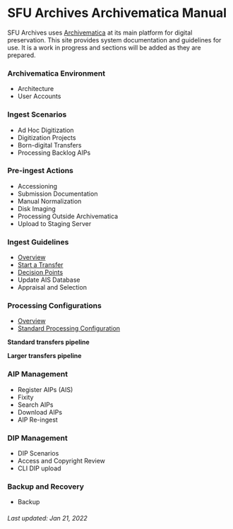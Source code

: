 # SFU Archives Archivematica Manual
SFU Archives uses [Archivematica](https://www.archivematica.org/en/) at its main platform for digital preservation. This site provides system documentation and guidelines for use. It is a work in progress and sections will be added as they are prepared.

### Archivematica Environment
- Architecture
- User Accounts

### Ingest Scenarios
- Ad Hoc Digitization
- Digitization Projects
- Born-digital Transfers
- Processing Backlog AIPs

### Pre-ingest Actions
- Accessioning
- Submission Documentation
- Manual Normalization
- Disk Imaging
- Processing Outside Archivematica
- Upload to Staging Server

### Ingest Guidelines
- [Overview](ingest-guidelines/overview.md)
- [Start a Transfer](ingest-guidelines/start-transfer.md)
- [Decision Points](ingest-guidelines/decision-points.md)
- Update AIS Database
- Appraisal and Selection

### Processing Configurations
- [Overview](processing-configurations/overview.md)
- [Standard Processing Configuration](processing-configurations/standard.md)

**Standard transfers pipeline**

**Larger transfers pipeline**

### AIP Management
- Register AIPs (AIS)
- Fixity
- Search AIPs
- Download AIPs
- AIP Re-ingest

### DIP Management
- DIP Scenarios
- Access and Copyright Review
- CLI DIP upload

### Backup and Recovery
- Backup

###### Last updated: Jan 21, 2022
